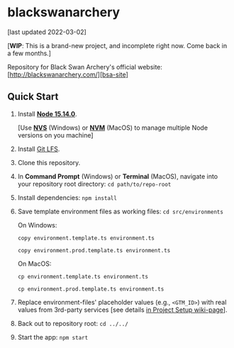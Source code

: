 # blackswanarchery

[last updated 2022-03-02]

[**WIP**: This is a brand-new project, and incomplete right now. Come back in a few months.]

Repository for Black Swan Archery's official website: [http://blackswanarchery.com/][bsa-site]

## Quick Start

1. Install **[Node 15.14.0][node-15.14.0]**.

   [Use **[NVS][nvs]** (Windows) or **[NVM][nvm]** (MacOS) to manage multiple Node versions on you machine]

1. Install [Git LFS][git-lfs].
1. Clone this repository.
1. In **Command Prompt** (Windows) or **Terminal** (MacOS), navigate into your repository root directory: `cd path/to/repo-root`
1. Install dependencies: `npm install`
1. Save template environment files as working files:
   `cd src/environments`

   On Windows:

   `copy environment.template.ts environment.ts`

   `copy environment.prod.template.ts environment.ts`

   On MacOS:

   `cp environment.template.ts environment.ts`

   `cp environment.prod.template.ts environment.ts`

1. Replace environment-files' placeholder values (e.g., `<GTM_ID>`) with real values from 3rd-party services [see details [in Project Setup wiki-page][wiki-3rd-party-services]].
1. Back out to repository root: `cd ../../`
1. Start the app:
   `npm start`

[node-15.14.0]: https://nodejs.org/download/release/v15.14.0/
[nvs]: https://github.com/jasongin/nvs
[nvm]: https://github.com/nvm-sh/nvm
[git-lfs]: https://git-lfs.github.com/
[bsa-site]: http://blackswanarchery.com/
[wiki-3rd-party-services]: https://github.com/tlei123/blackswanarchery/wiki/Setup#third-party-services
